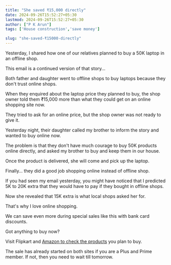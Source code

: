 ```yaml
---
title: "She saved ₹15,000 directly"
date: 2024-09-26T15:52:27+05:30
lastmod: 2024-09-26T15:52:27+05:30
author: ["P K Arun"]
tags: ['House construction','save money']

slug: "she-saved-₹15000-directly"
---
```


Yesterday, I shared how one of our relatives planned to buy a 50K laptop in an offline shop.

This email is a continued version of that story…

Both father and daughter went to offline shops to buy laptops because they don't trust online shops. 

When they enquired about the laptop price they planned to buy, the shop owner told them ₹15,000 more than what they could get on an online shopping site now.

They tried to ask for an online price, but the shop owner was not ready to give it.

Yesterday night, their daughter called my brother to inform the story and wanted to buy online now.

The problem is that they don't have much courage to buy 50K products online directly, and asked my brother to buy and keep them in our house. 

Once the product is delivered, she will come and pick up the laptop.

Finally… they did a good job shopping online instead of offline shop.

If you had seen my email yesterday, you might have noticed that I predicted 5K to 20K extra that they would have to pay if they bought in offline shops.

Now she revealed that 15K extra is what local shops asked her for.

That's why I love online shopping. 

We can save even more during special sales like this with bank card discounts.

Got anything to buy now?

Visit Flipkart and [Amazon to check the products](https://www.amazon.in/b?_encoding=UTF8&node=29657746031&pd_rd_w=g1a8T&content-id=amzn1.sym.9b93c48c-3fc4-4763-8c35-9d8aa73a10c9&pf_rd_p=9b93c48c-3fc4-4763-8c35-9d8aa73a10c9&pf_rd_r=R2RJHPMXJYBC9AMEN0KR&pd_rd_wg=C9ZzR&pd_rd_r=3f676f6d-f2b1-4221-a37f-4e40b7805972&linkCode=ll2&tag=newsite0003-21&linkId=5cb4aaee309d4cd0353e25ae5b51faae&language=en_IN&ref_=as_li_ss_tl) you plan to buy. 

The sale has already started on both sites if you are a Plus and Prime member. If not, then you need to wait till tomorrow.